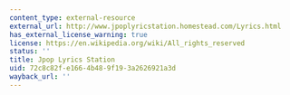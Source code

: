 ```yaml
---
content_type: external-resource
external_url: http://www.jpoplyricstation.homestead.com/Lyrics.html
has_external_license_warning: true
license: https://en.wikipedia.org/wiki/All_rights_reserved
status: ''
title: Jpop Lyrics Station
uid: 72c8c82f-e166-4b48-9f19-3a2626921a3d
wayback_url: ''
---
```

